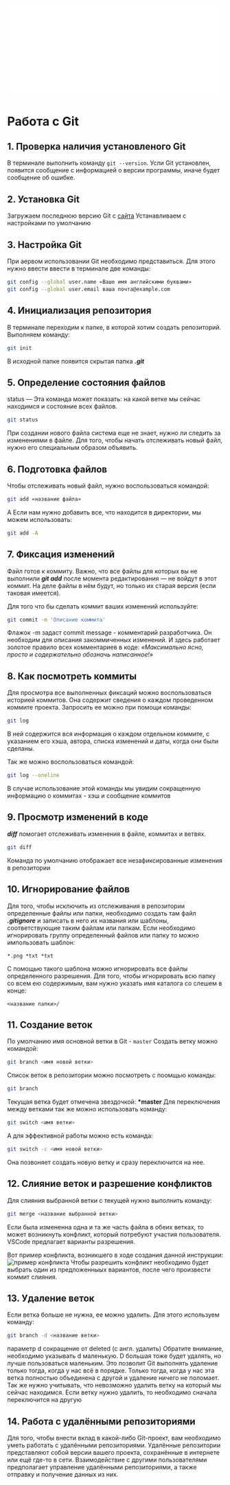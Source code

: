 ![logo](Git-Logo-White.png)
# Работа с Git
## 1. Проверка наличия установленого Git
В терминале выполнить команду `git --version`. Усли Git установлен, появится сообщение с информацией о версии программы, иначе будет сообщение об ошибке.

## 2. Установка Git 
Загружаем последнюю версию Git с [сайта](https://git-scm.com/downloads)
Устанавливаем с настройками по умолчанию

## 3. Настройка Git
При аервом использовании Git необходимо представиться. Для этого нужно ввести ввести в терминале две команды:
```Bash
git config --global user.name «Ваше имя английскими буквами»
git config --global user.email ваша почта@example.com
```
## 4. Инициализация репозитория
В терминале переходим к папке, в которой хотим создать репозиторий. Выполняем команду: 
```Bash
git init
```
В исходной папке появится скрытая папка ***.git***

## 5. Определение состояния файлов
status — Эта команда может показать: на какой ветке мы сейчас находимся и состояние всех файлов.
```Bash
git status
```
При создании нового файла система еще не знает, нужно ли следить за изменениями в файле. Для того, чтобы начать отслеживать новый файл, нужно его специальным образом объявить.
## 6. Подготовка файлов
Чтобы отслеживать новый файл, нужно воспользоваться командой: 
```Bash
git add «название файла»
```
А Если нам нужно добавить все, что находится в директории, мы можем использовать:
```Bash
git add -A
```
## 7. Фиксация изменений
Файл готов к коммиту. Важно, что все файлы для которых вы не выполнили ***git add*** после момента редактирования — не войдут в этот коммит. На деле файлы в нём будут, но только их старая версия (если таковая имеется).

Для того что бы сделать коммит ваших изменений используйте:
```Bash
git commit -m 'Описание коммита'
```
Флажок -m задаст commit message - комментарий разработчика. Он необходим для описания закоммиченных изменений. И здесь работает золотое правило всех комментариев в коде: *«Максимально ясно, просто и содержательно обозначь написанное!»*

## 8. Как посмотреть коммиты
Для просмотра все выполненных фиксаций можно воспользоваться историей коммитов. Она содержит сведения о каждом проведенном коммите проекта. Запросить ее можно при помощи команды:
```Bash
git log
```
 В ней содержится вся информация о каждом отдельном коммите, с указанием его хэша, автора, списка изменений и даты, когда они были сделаны.

Так же можно воспользоваться командой:
```Bash
git log --oneline
```
В случае использование этой команды мы увидим сокращенную информацию о коммитах - хэш и сообщение коммитов

## 9. Просмотр изменений в коде
***diff*** помогает отслеживать изменения в файле, коммитах и ветвях.
```Bash
git diff
```
Команда по умолчанию отображает все незафиксированные изменения в репозитории

## 10. Игнорирование файлов
Для того, чтобы исключить из отслеживания в репозитории определенные файлы или папки, необходимо создать там файл ***.gitignore*** и записать в него их названия или шаблоны, соответствующие таким файлам или папкам.
Если необходимо игнорировать группу определенный файлов или папку то можно импользовать шаблон:
```
*.png *txt *txt
``` 
С помощью такого шаблона можно игнорировать все файлы определенного разрешения.
Для того, чтобы игнорировать всю папку со всем ею содержимым, вам нужно указать имя каталога со слешем в конце:
```
<название папки>/
```
## 11. Создание веток
По умолчанию имя основной ветки в Git - `master`
Создать ветку можно командой:
```Bash
git branch <имя новой ветки>
```
Список веток в репозитории можно посмотреть с поомщью команды:
```Bash
git branch
```
Текущая ветка будет отмечена звездочкой: __*master__
Для переключения между ветками так же можно использовать команду:
```Bash
git switch <имя ветки>
```
А для эффективной работы можно есть команда:
```Bash
git switch -c <имя новой ветки>
```
Она позвоняет создать новую ветку и сразу переключится на нее.


## 12. Слияние веток и разрешение конфликтов
Для слияния выбранной ветки с текущей нужно выполнить команду:
```Bash
git merge <название выбранной ветки>
```
Если была измененна одна и та же часть файла в обеих ветках, то может возникнуть конфликт, который потребуют участия пользователя. VSCode предлагает варианты разрешения.

Вот пример конфликта, возникшего в ходе создания данной инструкции:
![пример конфликта](resolve-conflict.PNG)
Чтобы разрешить конфликт необходимо будет выбрать один из предложенныых вариантов, после чего произвести коммит слияния.

## 13. Удаление веток
Если ветка больше не нужна, ее можно удалить. Для этого используем команду:
```Bash
git branch -d <название ветки>
``` 
параметр d сокращение от deleted (с англ. удалить)
Обратите внимание, необходимо указывать d маленькую. D большая тоже будет удалять, но лучше пользоваться маленьким. Это позволит Git выполнять удаление только тогда, когда у нас всё в порядке. Только тогда, когда у нас эта ветка полностью объединена с другой и удаление ничего не поломает.
Так же нужно учитывать, что невозможно удалить  ветку на который мы сейчас находимся. Если ветку нужно удалить, то необходимо сначала переключится на другую

## 14. Работа с удалёнными репозиториями
Для того, чтобы внести вклад в какой-либо Git-проект, вам необходимо уметь работать с удалёнными репозиториями. Удалённые репозитории представляют собой версии вашего проекта, сохранённые в интернете или ещё где-то в сети. Взаимодействие с другими пользователями предполагает управление удалёнными репозиториями, а также отправку и получение данных из них.